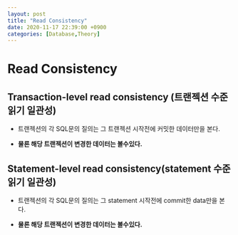 ```yaml
---
layout: post
title: "Read Consistency"
date: 2020-11-17 22:39:00 +0900
categories: [Database,Theory]
---
```


# Read Consistency

## Transaction-level read consistency (트랜젝션 수준 읽기 일관성)

- 트랜젝션의 각 SQL문의 질의는 그 트랜젝션 시작전에 커밋한 데이터만을 본다.

- **물론 해당 트랜젝션이 변경한 데이터는 볼수있다.**

## Statement-level read consistency(statement 수준 읽기 일관성)

- 트랜젝션의 각 SQL문의 질의는 그 statement 시작전에 commit한 data만을 본다.

- **물론 해당 트랜젝션이 변경한 데이터는 볼수있다.**